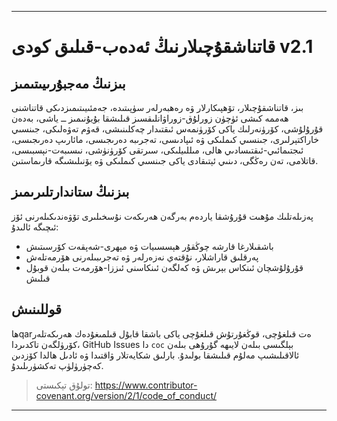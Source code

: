 -----
# قاتناشقۇچىلارنىڭ ئەدەب-قىلىق كودى v2.1

## بىزنىڭ مەجبۇرىيىتىمىز
بىز، قاتناشقۇچىلار، تۆھپىكارلار ۋە رەھبەرلەر سۈپىتىدە، جەمئىيىتىمىزدىكى قاتناشنى ھەممە كىشى ئۈچۈن زورلۇق-زوراۋانلىقسىز قىلىشقا بۇيۇنىمىز ــ ياشى، بەدەن قۇرۇلۇشى، كۆرۈنەرلىك ياكى كۆرۈنمەس ئىقتىدار چەكلىنىشى، قەۋم تەۋەلىكى، جىنسىي خاراكتېرلىرى، جىنسىي كىملىكى ۋە ئىپادىسى، تەجرىبە دەرىجىسى، مائارىپ دەرىجىسى، ئىجتىمائىي-ئىقتىسادىي ھالى، مىللىيلىكى، سىرتقى كۆرۈنۈشى، نىسىبەت-نېسبىسى، قاتلامى، تەن رەڭگى، دىنىي ئېتىقادى ياكى جىنسىي كىملىكى ۋە يۆنىلىشىگە قارىماستىن.

## بىزنىڭ ستاندارتلىرىمىز
پەزىلەتلىك مۇھىت قۇرۇشقا ياردەم بەرگەن ھەرىكەت نۇسخىلىرى تۆۋەندىكىلەرنى ئۆز ئىچىگە ئالىدۇ:
- باشقىلارغا قارشە چوڭقۇر ھېسسىيات ۋە مېھرى-شەپقەت كۆرسىتىش
- پەرقلىق قاراشلار، نۇقتەي نەزەرلەر ۋە تەجرىبىلەرنى ھۆرمەتلەش
- قۇرۇلۇشچان ئىنكاس بېرىش ۋە كەلگەن ئىنكاسنى ئىززا-ھۆرمەت بىلەن قوبۇل قىلىش

## قوللىنىش
ھاqarەت قىلغۇچى، قوڭغۇرتۇش قىلغۇچى ياكى باشقا قابۇل قىلمىغۇدەك ھەرىكەتلەر كۆرۈلگەن تاكدىردا، GitHub Issues دا `coc` بېلگىسى بىلەن لايىھە گۇرۇھى بىلەن ئالاقىلىشىپ مەلۇم قىلىشقا بولىدۇ. بارلىق شكايەتلار ۋاقتىدا ۋە ئادىل ھالدا كۆزدىن كەچۈرۈلۈپ تەكشۈرىلىدۇ.

> تولۇق تېكىستى: https://www.contributor-covenant.org/version/2/1/code_of_conduct/
-----